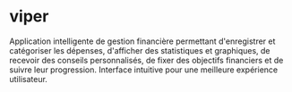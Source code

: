 # viper
Application intelligente de gestion financière permettant d'enregistrer et catégoriser les dépenses, d'afficher des statistiques et graphiques, de recevoir des conseils personnalisés, de fixer des objectifs financiers et de suivre leur progression. Interface intuitive pour une meilleure expérience utilisateur.
